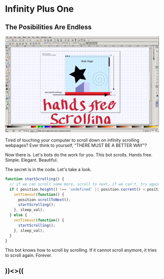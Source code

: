 # Infinity Plus One
## The Posibilities Are Endless

![demonstration screenshot](./demonstration_screenshot.png)

Tired of touching your computer to scroll down on infinity scrolling webpages? Ever think to yourself, "THERE MUST BE A BETTER WAY"?

Now there is. Let's bots do the work for you. This bot scrolls. Hands free. Simple. Elegant. Beautiful.

The secret is in the code. Let's take a look.

```javascript
function startScrolling() {
  // if we can scroll some more, scroll to next, if we can't, try again.
  if ( position.height() !== 'undefined' || position.current() < position.height() ) {
    setTimeout(function() {
      position.scrollToNext();
      startScrolling();
    }, sleep_val);
  } else {
    setTimeout(function() {
      startScrolling();
    }, sleep_val);
  } 
}
```

This bot knows how to scroll by scrolling. If it cannot scroll anymore, it tries to scroll again. Forever. 

## ))<>((
